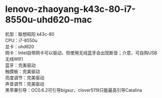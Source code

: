 # lenovo-zhaoyang-k43c-80-i7-8550u-uhd620-mac
机型：联想昭阳 k43c-80 <br/>
CPU：i7-8550u <br/>
显卡：uhd620<br/>
网卡：Intel自带网卡可以驱动，但使用无线蓝牙会出现断音；介意，可自购USB无线WIFI<br/>
蓝牙：完美驱动<br/>
触摸板：完美驱动<br/>
亮度调节：完美驱动<br/>
声音调节：完美驱动<br/>
黑苹果引导：OC0.6.2可引导bigsur，clover5119只能最高引导Catalina<br/>
